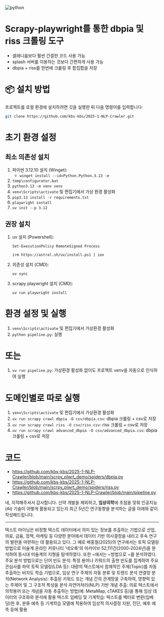 ![python](https://img.shields.io/badge/python-3.12.10-blue)

# Scrapy-playwright를 통한 dbpia 및 riss 크롤링 도구
- 셀레니움보다 훨씬 간결한 코드 사용 가능
- splash 서버를 이용하는 것보다 간편하게 사용 가능
- dbpia + riss를 한번에 크롤링 후 합집합을 저장

# 📦 설치 방법
프로젝트를 로컬 환경에 설치하려면 깃을 실행한 뒤 다음 명령어를 입력합니다:
```bash
git clone https://github.com/kbs-kbs/2025-1-NLP-Crawler.git
```

# 초기 환경 설정
## 최소 의존성 설치
1. 파이썬 3.12.10 설치 (Winget):
   - `winget install --id=Python.Python.3.13 -e`
2. `temp\configurator.bat`
3. `python3.13 -m venv venv`
4. `venv\Scripts\activate` 및 편집기에서 가상 환경 활성화
5. `pip3.13 install -r requirements.txt`
6. `playwright install`
2. `uv init --p 3.12`


## 권장 설치
1. uv 설치 (Powershell):
   ```
   Set-ExecutionPolicy RemoteSigned Process
   ```
   ```
   irm https://astral.sh/uv/install.ps1 | iex
   ```
2. 의존성 설치 (CMD):
   ```
   uv sync
   ```
3. scrapy playwright 설치 (CMD):
   ```
   uv run playwright install
   ```


# 환경 설정 및 실행
1. `venv\Scripts\activate` 및 편집기에서 가상환경 활성화
2. `python pipeline.py`: 실행

# 또는
1. `uv run pipeline.py`: 가상환경 활성화 없이도 프로젝트 venv을 자동으로 인식하여 실행

# 도메인별로 따로 실행
1. `venv\Scripts\activate` 및 편집기에서 가상환경 활성화
2. `uv run scrapy crawl dbpia -O csv/dbpia.csv`: dbpia 크롤링 + csv로 저장
3. `uv run scrapy crawl riss -O csv/riss.csv`: riss 크롤링 + csv로 저장
4. `uv run scrapy crawl advanced_dbpia -O csv/advanced_dbpia.csv`: dbpia 크롤링 + csv로 저장


# 코드
- https://github.com/kbs-kbs/2025-1-NLP-Crawler/blob/main/scrpy_plwrt_demo/spiders/dbpia.py
- https://github.com/kbs-kbs/2025-1-NLP-Crawler/blob/main/scrpy_plwrt_demo/spiders/riss.py
- https://github.com/kbs-kbs/2025-1-NLP-Crawler/blob/main/pipeline.py

네, 지적해주셔서 감사합니다. 신약 개발을 제외하고, **임상의학**에 초점을 맞춰 인공지능(AI) 기술이 어떻게 활용되고 있는지 최근 5년간 연구동향을 분석하는 글을 아래와 같이 작성해드립니다.

---

텍스트 마이닝은 비정형 텍스트 데이터에서 의미 있는 정보를 추출하는 기법으로 산업, 의료, 금융, 정책, 마케팅 등 다양한 분야에서 데이터 기반 의사결정을 내리고 후속 연구의 발판을 마련하는 데 활용되고 있다. 그 예로 배홍철(2025)의 연구에서는 토픽 모델링 방법으로 미술계 온라인 커뮤니티 '네오룩'의 아카이브 52,111건(2000-2024년)을 분석하여 동시대 미술계의 지형을 탐색하였다. 또한 ~에서는 ~방법으로 ~를 분석하였다. 주요 분석 방법으로는 단어 빈도 분석: 특정 용어나 키워드의 출현 빈도를 집계하여 주요 관심사를 파악
토픽 모델링(LDA 등): 대량의 텍스트에서 잠재적인 주제(Topic)를 자동 추출하는 비지도 학습 기법으로, 임상 연구 주제의 자동 분류 및 트렌드 분석
연결망 분석(Network Analysis): 추출된 키워드 또는 개념 간의 관계망을 구축하여, 영향력 있는 주제어 및 그 구조적 특성을 분석
자연어처리(NLP) 기반 개념 추출: 의료 텍스트에서 의학용어 또는 개념을 자동 추출하는 방법(예: MetaMap, cTAKES 등)을 통해 임상 데이터의 구조화와 분석에 활용
텍스트 임베딩 및 기계학습: 텍스트를 벡터로 변환(임베딩)한 후, 분류·예측 등 기계학습 모델에 적용하여 임상적 의사결정 지원, 진단, 예후 예측 등에 활용